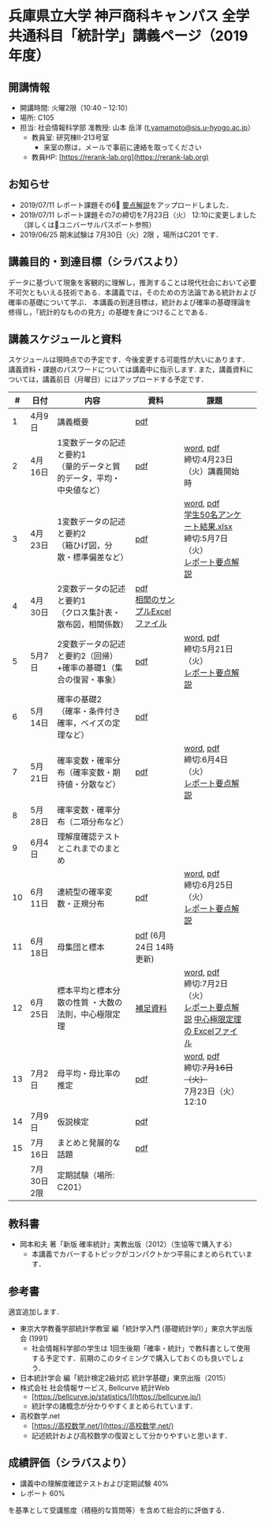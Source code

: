# 兵庫県立大学 神戸商科キャンパス 全学共通科目「統計学」講義ページ（2019年度）


## 開講情報
- 開講時間: 火曜2限（10:40 – 12:10）
- 場所: C105
- 担当: 社会情報科学部 准教授: 山本 岳洋 (t.yamamoto@sis.u-hyogo.ac.jp）
  - 教員室: 研究棟II-213号室
     - 来室の際は，メールで事前に連絡を取ってください
  - 教員HP: [https://rerank-lab.org](https://rerank-lab.org)

## お知らせ

- 2019/07/11 レポート課題その6 [要点解説](assignments/assignment20190625_answer.pdf)をアップロードしました．
- 2019/07/11 レポート課題その7の締切を7月23日（火） 12:10に変更しました（詳しくはユニバーサルパスポート参照）
- 2019/06/25 期末試験は 7月30日（火）2限 ，場所はC201 です．

## 講義目的・到達目標（シラバスより）
データに基づいて現象を客観的に理解し，推測することは現代社会において必要不可欠ともいえる技術である．本講義では，そのための方法論である統計および確率の基礎について学ぶ． 本講義の到達目標は，統計および確率の基礎理論を修得し，「統計的なものの見方」の基礎を身につけることである．


## 講義スケジュールと資料
スケジュールは現時点での予定です．今後変更する可能性が大いにあります．
講義資料・課題のパスワードについては講義中に指示します.
また，講義資料については，講義前日（月曜日）にはアップロードする予定です．

| #   | 日付        | 内容                                                                     | 資料                                                                                              | 課題                                                                                                                                                                                                                                |     |
| --- | ----------- | ------------------------------------------------------------------------ | ------------------------------------------------------------------------------------------------- | ----------------------------------------------------------------------------------------------------------------------------------------------------------------------------------------------------------------------------------- | --- |
| 1   | 4月9日      | 講義概要                                                                 | [pdf](lectures/h31statistics20190409.pdf)                                                         |                                                                                                                                                                                                                                     |     |
| 2   | 4月16日     | 1変数データの記述と要約1<br>（量的データと質的データ，平均・中央値など） | [pdf](lectures/h31statistics20190416.pdf)                                                         | [word](assignments/assignment20190416.docx), [pdf](assignments/assignment20190416.pdf)<br>締切:4月23日（火）講義開始時                                                                                                              |     |
| 3   | 4月23日     | 1変数データの記述と要約2<br>（箱ひげ図，分散・標準偏差など）             | [pdf](lectures/h31statistics20190423.pdf)                                                         | [word](assignments/assignment20190423.docx), [pdf](assignments/assignment20190423.pdf)<br>[学生50名アンケート結果.xlsx](data/Students50.xlsx)<br>締切:5月7日（火）<br>[レポート要点解説](assignments/assignment20190423_answer.pdf) |     |
| 4   | 4月30日     | 2変数データの記述と要約1<br>（クロス集計表・散布図，相関係数）           | [pdf](lectures/h31statistics20190430.pdf)<br>[相関のサンプルExcelファイル](data/Correlation.xlsx) |                                                                                                                                                                                                                                     |     |
| 5   | 5月7日      | 2変数データの記述と要約2（回帰）<br>+確率の基礎1（集合の復習・事象）     | [pdf](lectures/h31statistics20190507.pdf)                                                         | [word](assignments/assignment20190507.docx), [pdf](assignments/assignment20190507.pdf)<br>締切:5月21日（火）<br>[レポート要点解説](assignments/assignment20190507_answer.pdf)                                                       |     |
| 6   | 5月14日     | 確率の基礎2<br>（確率・条件付き確率，ベイズの定理など）                  | [pdf](lectures/h31statistics20190514.pdf)                                                         |                                                                                                                                                                                                                                     |     |
| 7   | 5月21日     | 確率変数・確率分布（確率変数・期待値・分散など）                         | [pdf](lectures/h31statistics20190521.pdf)                                                         | [word](assignments/assignment20190521.docx), [pdf](assignments/assignment20190521.pdf)<br>締切:6月4日（火） <br> [レポート要点解説](assignments/assignment20190521_answer.pdf)                                                      |     |
| 8   | 5月28日     | 確率変数・確率分布（二項分布など）                                       |                                                                                                   |                                                                                                                                                                                                                                     |     |
| 9   | 6月4日      | 理解度確認テストとこれまでのまとめ                                       |                                                                                                   |                                                                                                                                                                                                                                     |     |
| 10  | 6月11日     | 連続型の確率変数・正規分布                                               | [pdf](lectures/h31statistics20190611.pdf)                                                         | [word](assignments/assignment20190611.docx), [pdf](assignments/assignment20190611.pdf)<br>締切:6月25日（火） <br>[レポート要点解説](assignments/assignment20190611_answer.pdf)                                                      |     |
| 11  | 6月18日     | 母集団と標本                                                             | [pdf](lectures/h31statistics20190618.pdf)    (6月24日 14時更新)                                   |                                                                                                                                                                                                                                     |     |
| 12  | 6月25日     | 標本平均と標本分散の性質                    ・大数の法則，中心極限定理   | [補足資料](lectures/supplement20190625.pdf)                                                       | [word](assignments/assignment20190625.docx), [pdf](assignments/assignment20190625.pdf)<br>締切:7月2日（火）<br>[レポート要点解説](assignments/assignment20190625_answer.pdf) [中心極限定理の Excelファイル](data/CentralLimit.xlsx) |     |
| 13  | 7月2日      | 母平均・母比率の推定                                                     | [pdf](lectures/h31statistics20190702.pdf)                                                         | [word](assignments/assignment20190702.docx), [pdf](assignments/assignment20190702.pdf)<br> 締切:<del>7月16日（火）</del> <br>7月23日（火）12:10                                                                                     |     |
| 14  | 7月9日      | 仮説検定                                                                 | [pdf](lectures/h31statistics20190709.pdf)                                                         |                                                                                                                                                                                                                                     |     |
| 15  | 7月16日     | まとめと発展的な話題                                                     | [pdf](lectures/h31statistics20190716.pdf)                                                         |                                                                                                                                                                                                                                     |     |
|     | 7月30日 2限 | 定期試験（場所: C201）                                                   |                                                                                                   |                                                                                                                                                                                                                                     |     |


## 教科書
- 岡本和夫 著「新版 確率統計」実教出版（2012）（生協等で購入する）
  - 本講義でカバーするトピックがコンパクトかつ平易にまとめられています．

## 参考書
適宜追加します．

- 東京大学教養学部統計学教室 編「統計学入門 (基礎統計学Ⅰ）」東京大学出版会 (1991)
  - 社会情報科学部の学生は 1回生後期「確率・統計」で教科書として使用する予定です．前期のこのタイミングで購入しておくのも良いでしょう．
- 日本統計学会 編「統計検定2級対応 統計学基礎」東京出版（2015）
- 株式会社 社会情報サービス, Bellcurve 統計Web
  - [https://bellcurve.jp/statistics/](https://bellcurve.jp/)
  - 統計学の諸概念が分かりやすくまとめられています．
- 高校数学.net
  - [https://高校数学.net/](https://高校数学.net/)
  - 記述統計および高校数学の復習として分かりやすいと思います．


## 成績評価（シラバスより）
- 講義中の理解度確認テストおよび定期試験 40%
- レポート 60%

を基準として受講態度（積極的な質問等）を含めて総合的に評価する．
